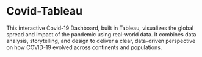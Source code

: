# Covid-Tableau
This interactive Covid-19 Dashboard, built in Tableau, visualizes the global spread and impact of the pandemic using real-world data. It combines data analysis, storytelling, and design to deliver a clear, data-driven perspective on how COVID-19 evolved across continents and populations.
